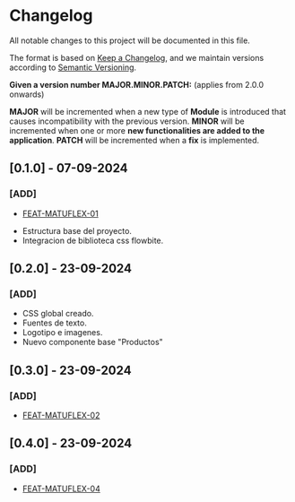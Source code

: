 # Changelog
 
All notable changes to this project will be documented in this file.

The format is based on [Keep a Changelog](https://keepachangelog.com/en/1.0.0/), and we maintain versions according to [Semantic Versioning](https://semver.org/spec/v2.0.0.html).

**Given a version number MAJOR.MINOR.PATCH:** (applies from 2.0.0 onwards)

**MAJOR** will be incremented when a new type of **Module** is introduced that causes incompatibility with the previous version.
**MINOR** will be incremented when one or more **new functionalities are added to the application**.
**PATCH** will be incremented when a **fix** is implemented.

## [0.1.0] - 07-09-2024
### [ADD]
* [FEAT-MATUFLEX-01](https://trello.com/c/fCtwpVwQ/1-1-estructura-base)
- Estructura base del proyecto.
- Integracion de biblioteca css flowbite.

## [0.2.0] - 23-09-2024
### [ADD]
- CSS global creado.
- Fuentes de texto.
- Logotipo e imagenes.
- Nuevo componente base "Productos"

## [0.3.0] - 23-09-2024
### [ADD]
- [FEAT-MATUFLEX-02](https://trello.com/c/9Czk7zrv/2-2-navbar)

## [0.4.0] - 23-09-2024
### [ADD]
- [FEAT-MATUFLEX-04](https://trello.com/c/KM0jQi9l/4-4-quienes-somos)
